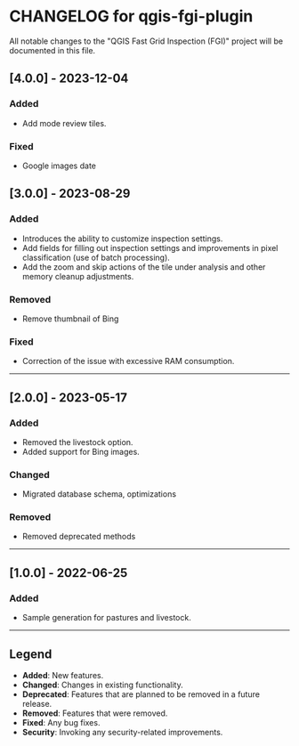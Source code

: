 # CHANGELOG for qgis-fgi-plugin

All notable changes to the "QGIS Fast Grid Inspection (FGI)" project will be documented in this file.

## [4.0.0] - 2023-12-04

### Added
- Add mode review tiles.

### Fixed
- Google images date

## [3.0.0] - 2023-08-29

### Added
- Introduces the ability to customize inspection settings.
- Add fields for filling out inspection settings and improvements in pixel classification (use of batch processing).
- Add the zoom and skip actions of the tile under analysis and other memory cleanup adjustments.

### Removed
- Remove thumbnail of Bing

### Fixed
- Correction of the issue with excessive RAM consumption.

---

## [2.0.0] - 2023-05-17

### Added
- Removed the livestock option.
- Added support for Bing images.

### Changed
- Migrated database schema, optimizations

### Removed
- Removed deprecated methods

---

## [1.0.0] - 2022-06-25

### Added
- Sample generation for pastures and livestock.

---

## Legend

- **Added**: New features.
- **Changed**: Changes in existing functionality.
- **Deprecated**: Features that are planned to be removed in a future release.
- **Removed**: Features that were removed.
- **Fixed**: Any bug fixes.
- **Security**: Invoking any security-related improvements.
